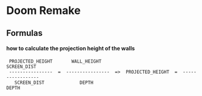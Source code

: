 # Doom Remake

## Formulas

#### how to calculate the projection height of the walls
```
 PROJECTED_HEIGHT       WALL_HEIGHT                                 SCREEN_DIST
 ----------------  =  ----------------  =>  PROJECTED_HEIGHT  =  -----------------
   SCREEN_DIST             DEPTH                                       DEPTH
```